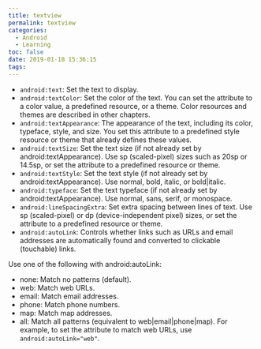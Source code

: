 ```yaml
---
title: textview
permalink: textview
categories:
  - Android
  - Learning
toc: false
date: 2019-01-18 15:36:15
tags:
---
```







- `android:text`: Set the text to display.
- `android:textColor`: Set the color of the text. You can set the attribute to a color value, a predefined resource, or a theme. Color resources and themes are described in other chapters.
- `android:textAppearance`: The appearance of the text, including its color, typeface, style, and size. You set this attribute to a predefined style resource or theme that already defines these values.
- `android:textSize`: Set the text size (if not already set by android:textAppearance). Use sp (scaled-pixel) sizes such as 20sp or 14.5sp, or set the attribute to a predefined resource or theme.
- `android:textStyle`: Set the text style (if not already set by android:textAppearance). Use normal, bold, italic, or bold|italic.
- `android:typeface`: Set the text typeface (if not already set by android:textAppearance). Use normal, sans, serif, or monospace.
- `android:lineSpacingExtra`: Set extra spacing between lines of text. Use sp (scaled-pixel) or dp (device-independent pixel) sizes, or set the attribute to a predefined resource or theme.
- `android:autoLink`: Controls whether links such as URLs and email addresses are automatically found and converted to clickable (touchable) links.

Use one of the following with android:autoLink:

- none: Match no patterns (default).
- web: Match web URLs.
- email: Match email addresses.
- phone: Match phone numbers.
- map: Match map addresses.
- all: Match all patterns (equivalent to web|email|phone|map).
For example, to set the attribute to match web URLs, use `android:autoLink="web"`.